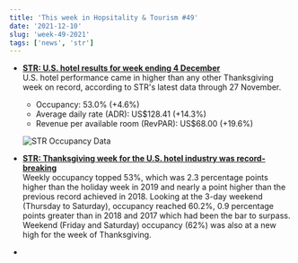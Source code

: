 ```yaml
---
title: 'This week in Hopsitality & Tourism #49'
date: '2021-12-10'
slug: 'week-49-2021'
tags: ['news', 'str']
---
```


- **[STR: U.S. hotel results for week ending 4 December](https://str.com/press-release/str-us-hotel-results-week-ending-4-december)**  
   U.S. hotel performance came in higher than any other Thanksgiving week on record, according to STR's latest data through 27 November.

  - Occupancy: 53.0% (+4.6%)
  - Average daily rate (ADR): US$128.41 (+14.3%)
  - Revenue per available room (RevPAR): US$68.00 (+19.6%)

  ![STR Occupancy Data](/images/blogimages/2021-week-48-occupancy.png)

- **[STR: Thanksgiving week for the U.S. hotel industry was record-breaking](https://str.com/data-insights-blog/us-market-recovery-monitor-week-ending-27-november)**  
  Weekly occupancy topped 53%, which was 2.3 percentage points higher than the holiday week in 2019 and nearly a point higher than the previous record achieved in 2018. Looking at the 3-day weekend (Thursday to Saturday), occupancy reached 60.2%, 0.9 percentage points greater than in 2018 and 2017 which had been the bar to surpass. Weekend (Friday and Saturday) occupancy (62%) was also at a new high for the week of Thanksgiving.

- **[]()**
